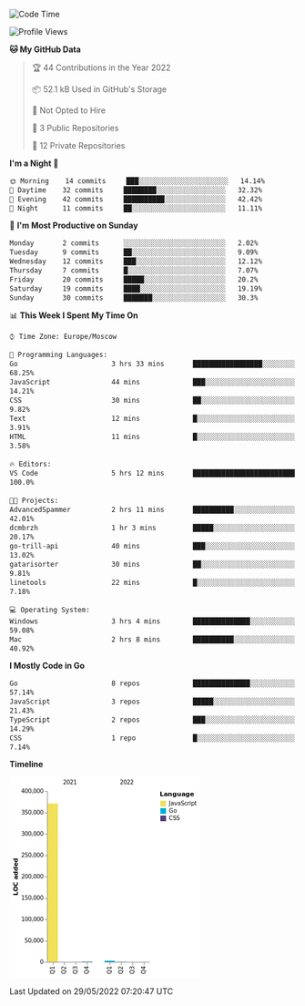 <!--START_SECTION:waka-->
![Code Time](http://img.shields.io/badge/Code%20Time-318%20hrs%2012%20mins-blue)

![Profile Views](http://img.shields.io/badge/Profile%20Views-0-blue)

**🐱 My GitHub Data** 

> 🏆 44 Contributions in the Year 2022
 > 
> 📦 52.1 kB Used in GitHub's Storage 
 > 
> 🚫 Not Opted to Hire
 > 
> 📜 3 Public Repositories 
 > 
> 🔑 12 Private Repositories  
 > 
**I'm a Night 🦉** 

```text
🌞 Morning    14 commits     ███░░░░░░░░░░░░░░░░░░░░░░   14.14% 
🌆 Daytime    32 commits     ████████░░░░░░░░░░░░░░░░░   32.32% 
🌃 Evening    42 commits     ██████████░░░░░░░░░░░░░░░   42.42% 
🌙 Night      11 commits     ██░░░░░░░░░░░░░░░░░░░░░░░   11.11%

```
📅 **I'm Most Productive on Sunday** 

```text
Monday       2 commits      ░░░░░░░░░░░░░░░░░░░░░░░░░   2.02% 
Tuesday      9 commits      ██░░░░░░░░░░░░░░░░░░░░░░░   9.09% 
Wednesday    12 commits     ███░░░░░░░░░░░░░░░░░░░░░░   12.12% 
Thursday     7 commits      █░░░░░░░░░░░░░░░░░░░░░░░░   7.07% 
Friday       20 commits     █████░░░░░░░░░░░░░░░░░░░░   20.2% 
Saturday     19 commits     ████░░░░░░░░░░░░░░░░░░░░░   19.19% 
Sunday       30 commits     ███████░░░░░░░░░░░░░░░░░░   30.3%

```


📊 **This Week I Spent My Time On** 

```text
⌚︎ Time Zone: Europe/Moscow

💬 Programming Languages: 
Go                       3 hrs 33 mins       █████████████████░░░░░░░░   68.25% 
JavaScript               44 mins             ███░░░░░░░░░░░░░░░░░░░░░░   14.21% 
CSS                      30 mins             ██░░░░░░░░░░░░░░░░░░░░░░░   9.82% 
Text                     12 mins             █░░░░░░░░░░░░░░░░░░░░░░░░   3.91% 
HTML                     11 mins             █░░░░░░░░░░░░░░░░░░░░░░░░   3.58%

🔥 Editors: 
VS Code                  5 hrs 12 mins       █████████████████████████   100.0%

🐱‍💻 Projects: 
AdvancedSpammer          2 hrs 11 mins       ██████████░░░░░░░░░░░░░░░   42.01% 
dcmbrzh                  1 hr 3 mins         █████░░░░░░░░░░░░░░░░░░░░   20.17% 
go-trill-api             40 mins             ███░░░░░░░░░░░░░░░░░░░░░░   13.02% 
gatarisorter             30 mins             ██░░░░░░░░░░░░░░░░░░░░░░░   9.81% 
linetools                22 mins             █░░░░░░░░░░░░░░░░░░░░░░░░   7.18%

💻 Operating System: 
Windows                  3 hrs 4 mins        ██████████████░░░░░░░░░░░   59.08% 
Mac                      2 hrs 8 mins        ██████████░░░░░░░░░░░░░░░   40.92%

```

**I Mostly Code in Go** 

```text
Go                       8 repos             ██████████████░░░░░░░░░░░   57.14% 
JavaScript               3 repos             █████░░░░░░░░░░░░░░░░░░░░   21.43% 
TypeScript               2 repos             ███░░░░░░░░░░░░░░░░░░░░░░   14.29% 
CSS                      1 repo              █░░░░░░░░░░░░░░░░░░░░░░░░   7.14%

```


**Timeline**

![Chart not found](https://raw.githubusercontent.com/jeezft/jeezft/main/charts/bar_graph.png) 


 Last Updated on 29/05/2022 07:20:47 UTC
<!--END_SECTION:waka-->
